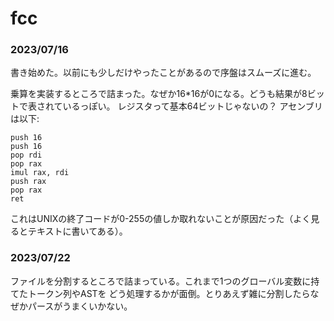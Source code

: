 # fcc

### 2023/07/16
書き始めた。以前にも少しだけやったことがあるので序盤はスムーズに進む。

乗算を実装するところで詰まった。なぜか16*16が0になる。どうも結果が8ビットで表されているっぽい。
レジスタって基本64ビットじゃないの？
アセンブリは以下:
```
push 16
push 16
pop rdi
pop rax
imul rax, rdi
push rax
pop rax
ret
```

これはUNIXの終了コードが0-255の値しか取れないことが原因だった（よく見るとテキストに書いてある）。

### 2023/07/22
ファイルを分割するところで詰まっている。これまで1つのグローバル変数に持てたトークン列やASTを
どう処理するかが面倒。とりあえず雑に分割したらなぜかパースがうまくいかない。

